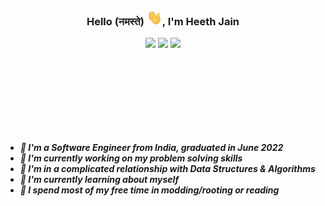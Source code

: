 ### <h3 align="center">Hello (नमस्ते) <!--👋--><img src="src/wave.gif" alt="Waving hand animated gif" height="25px" width="25px" />, I'm Heeth Jain </h3>

<p align="center">
    <!-- Linkedin -->
    <a href="https://www.linkedin.com/in/heethjain21"><img src="https://img.shields.io/badge/-heethjain21-0077B5?style=flat&logo=Linkedin&logoColor=white"/></a>
    <!-- Mail -->
    <a href="mailto:hello@heethjain.com"><img src="https://img.shields.io/badge/-hello@heethjain.com-D14836?style=flat&logo=Gmail&logoColor=white"/></a>
    <!-- Twitter -->
    <a href="https://twitter.com/heethjain21"><img src="https://img.shields.io/badge/-@heethjain21-1877F2?style=flat&logo=Twitter&logoColor=white"/></a>
</p>

<!-- <img align="right" height="130em" src="https://github-readme-stats-eight-theta.vercel.app/api?username=heethjain21&show_icons=true&theme=algolia&include_all_commits=true&count_private=true"/> -->

<img src="src/transparent.png" align="left" width="25%" height="120px" style="visibility:hidden;"/>

<div>
    <h5>
    <ul style="display: inline-block; text-align: left;">
        <li>🏫 I'm a Software Engineer from India, graduated in June 2022
        </li>
        <li>🔭 I'm currently working on my problem solving skills
        </li>
        <li>💖 I'm in a complicated relationship with Data Structures & Algorithms
        </li>
        <li>🌱 I'm currently learning about myself
        </li>
        <li>🌟 I spend most of my free time in modding/rooting or reading
        </li>
    </ul>   
    </h5>        
</div>
